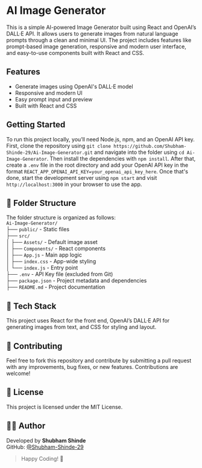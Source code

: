 #  AI Image Generator

This is a simple AI-powered Image Generator built using React and OpenAI’s DALL·E API. It allows users to generate images from natural language prompts through a clean and minimal UI. The project includes features like prompt-based image generation, responsive and modern user interface, and easy-to-use components built with React and CSS.

##  Features

- Generate images using OpenAI's DALL·E model
- Responsive and modern UI
- Easy prompt input and preview
- Built with React and CSS

##  Getting Started

To run this project locally, you’ll need Node.js, npm, and an OpenAI API key. First, clone the repository using `git clone https://github.com/Shubham-Shinde-29/Ai-Image-Generator.git` and navigate into the folder using `cd Ai-Image-Generator`. Then install the dependencies with `npm install`. After that, create a `.env` file in the root directory and add your OpenAI API key in the format `REACT_APP_OPENAI_API_KEY=your_openai_api_key_here`. Once that's done, start the development server using `npm start` and visit `http://localhost:3000` in your browser to use the app.

## 📂 Folder Structure

The folder structure is organized as follows:  
`Ai-Image-Generator/`  
├── `public/` - Static files  
├── `src/`  
│   ├── `Assets/` - Default image asset  
│   ├── `Components/` - React components  
│   ├── `App.js` - Main app logic  
│   ├── `index.css` - App-wide styling  
│   └── `index.js` - Entry point  
├── `.env` - API Key file (excluded from Git)  
├── `package.json` - Project metadata and dependencies  
├── `README.md` - Project documentation

## 🎨 Tech Stack

This project uses React for the front end, OpenAI’s DALL·E API for generating images from text, and CSS for styling and layout.

## 🤝 Contributing

Feel free to fork this repository and contribute by submitting a pull request with any improvements, bug fixes, or new features. Contributions are welcome!

## 📜 License

This project is licensed under the MIT License.

## 👨‍💻 Author

Developed by **Shubham Shinde**  
GitHub: [@Shubham-Shinde-29](https://github.com/Shubham-Shinde-29)

> Happy Coding! 🚀
